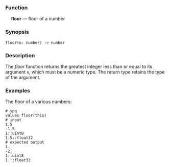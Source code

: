 ### Function

&emsp; **floor** &mdash; floor of a number

### Synopsis

```
floor(n: number) -> number
```

### Description

The _floor_ function returns the greatest integer less than or equal to its argument `n`,
which must be a numeric type.  The return type retains the type of the argument.

### Examples

The floor of a various numbers:
```mdtest-spq
# spq
values floor(this)
# input
1.5
-1.5
1::uint8
1.5::float32
# expected output
1.
-2.
1::uint8
1.::float32
```
